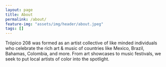 ```yaml
---
layout: page
title: About
permalink: /about/
feature-img: "assets/img/header/about.jpeg"
tags: []
---
```


Trópico 208 was formed as an artist collective of like minded individuals who celebrate the rich art & music of countries like Mexico, Brazil, Bahamas, Colombia, and more. From art showcases to music festivals, we seek to put local artists of color into the spotlight.
